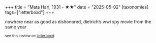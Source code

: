 +++
title = "Mata Hari, 1931 - ★★"
date = "2025-05-02"
[taxonomies]
tags=["letterboxd"]
+++

nowhere near as good as dishonored, dietrich’s wwi spy movie from the same year

<small>see this review on <a href="https://letterboxd.com/nonmodernist/film/mata-hari/">letterboxd</a>.</small>